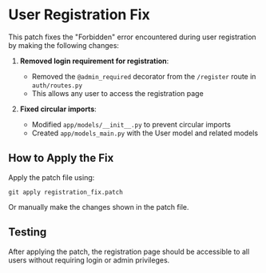 # User Registration Fix

This patch fixes the "Forbidden" error encountered during user registration by making the following changes:

1. **Removed login requirement for registration**:
   - Removed the `@admin_required` decorator from the `/register` route in `auth/routes.py`
   - This allows any user to access the registration page

2. **Fixed circular imports**:
   - Modified `app/models/__init__.py` to prevent circular imports
   - Created `app/models_main.py` with the User model and related models

## How to Apply the Fix

Apply the patch file using:

```
git apply registration_fix.patch
```

Or manually make the changes shown in the patch file.

## Testing

After applying the patch, the registration page should be accessible to all users without requiring login or admin privileges.
